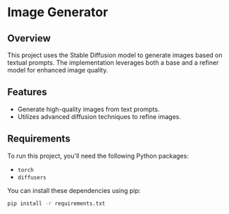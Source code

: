 # Image Generator

## Overview
This project uses the Stable Diffusion model to generate images based on textual prompts. The implementation leverages both a base and a refiner model for enhanced image quality.

## Features
- Generate high-quality images from text prompts.
- Utilizes advanced diffusion techniques to refine images.

## Requirements
To run this project, you'll need the following Python packages:

- `torch`
- `diffusers`

You can install these dependencies using pip:

```bash
pip install -r requirements.txt

